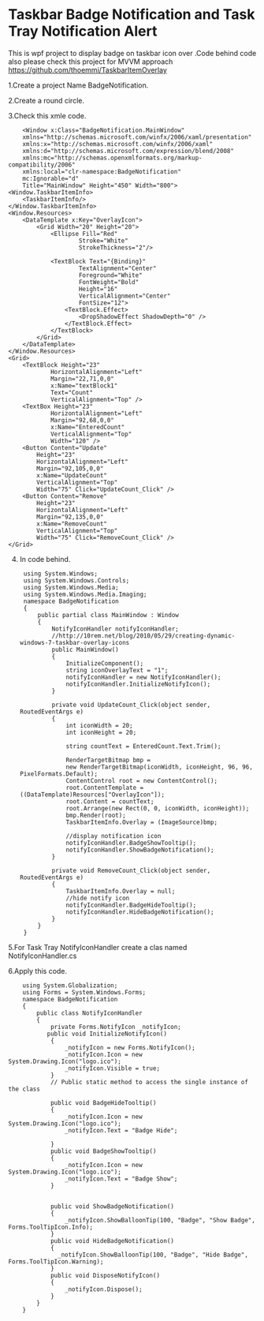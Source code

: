 # Taskbar Badge Notification and Task Tray Notification Alert

This is wpf project to display badge on taskbar icon over .Code behind code also please check this project for MVVM approach https://github.com/thoemmi/TaskbarItemOverlay

1.Create a project Name BadgeNotification.

2.Create a round circle.

3.Check this xmle code.


        <Window x:Class="BadgeNotification.MainWindow" 
        xmlns="http://schemas.microsoft.com/winfx/2006/xaml/presentation" 
        xmlns:x="http://schemas.microsoft.com/winfx/2006/xaml" 
        xmlns:d="http://schemas.microsoft.com/expression/blend/2008" 
        xmlns:mc="http://schemas.openxmlformats.org/markup-compatibility/2006" 
        xmlns:local="clr-namespace:BadgeNotification" 
        mc:Ignorable="d" 
        Title="MainWindow" Height="450" Width="800">
    <Window.TaskbarItemInfo>
        <TaskbarItemInfo/>
    </Window.TaskbarItemInfo>
    <Window.Resources>
        <DataTemplate x:Key="OverlayIcon">
            <Grid Width="20" Height="20">
                <Ellipse Fill="Red" 
                        Stroke="White" 
                        StrokeThickness="2"/>

                <TextBlock Text="{Binding}" 
                        TextAlignment="Center" 
                        Foreground="White" 
                        FontWeight="Bold" 
                        Height="16" 
                        VerticalAlignment="Center" 
                        FontSize="12">
                    <TextBlock.Effect>
                        <DropShadowEffect ShadowDepth="0" />
                    </TextBlock.Effect>
                </TextBlock>
            </Grid>
        </DataTemplate>
    </Window.Resources>
    <Grid>
        <TextBlock Height="23" 
                HorizontalAlignment="Left" 
                Margin="22,71,0,0" 
                x:Name="textBlock1" 
                Text="Count" 
                VerticalAlignment="Top" />
        <TextBox Height="23" 
                HorizontalAlignment="Left" 
                Margin="92,68,0,0" 
                x:Name="EnteredCount" 
                VerticalAlignment="Top" 
                Width="120" />
        <Button Content="Update" 
            Height="23" 
            HorizontalAlignment="Left" 
            Margin="92,105,0,0" 
            x:Name="UpdateCount" 
            VerticalAlignment="Top" 
            Width="75" Click="UpdateCount_Click" />
        <Button Content="Remove"
            Height="23"
            HorizontalAlignment="Left"
            Margin="92,135,0,0"
            x:Name="RemoveCount"
            VerticalAlignment="Top"
            Width="75" Click="RemoveCount_Click" />
    </Grid>
</Window>


4. In code behind.


   
        using System.Windows;
        using System.Windows.Controls;
        using System.Windows.Media;
        using System.Windows.Media.Imaging;
        namespace BadgeNotification
        {        
            public partial class MainWindow : Window
            {
                NotifyIconHandler notifyIconHandler;
                //http://10rem.net/blog/2010/05/29/creating-dynamic-windows-7-taskbar-overlay-icons
                public MainWindow()
                {
                    InitializeComponent();
                    string iconOverlayText = "1";
                    notifyIconHandler = new NotifyIconHandler();
                    notifyIconHandler.InitializeNotifyIcon();
                }
        
                private void UpdateCount_Click(object sender, RoutedEventArgs e)
                {
                    int iconWidth = 20;
                    int iconHeight = 20;
        
                    string countText = EnteredCount.Text.Trim();
        
                    RenderTargetBitmap bmp =
                    new RenderTargetBitmap(iconWidth, iconHeight, 96, 96, PixelFormats.Default);
                    ContentControl root = new ContentControl();
                    root.ContentTemplate = ((DataTemplate)Resources["OverlayIcon"]);
                    root.Content = countText;
                    root.Arrange(new Rect(0, 0, iconWidth, iconHeight));
                    bmp.Render(root);
                    TaskbarItemInfo.Overlay = (ImageSource)bmp;
        
                    //display notification icon
                    notifyIconHandler.BadgeShowTooltip();
                    notifyIconHandler.ShowBadgeNotification();
                }
        
                private void RemoveCount_Click(object sender, RoutedEventArgs e)
                {
                    TaskbarItemInfo.Overlay = null;
                    //hide notify icon
                    notifyIconHandler.BadgeHideTooltip();
                    notifyIconHandler.HideBadgeNotification();
                }
            }
        }


5.For Task Tray NotifyIconHandler create a clas named NotifyIconHandler.cs

6.Apply this code.


        using System.Globalization;
        using Forms = System.Windows.Forms;
        namespace BadgeNotification
        {
            public class NotifyIconHandler
            {
                private Forms.NotifyIcon _notifyIcon;
               public void InitializeNotifyIcon()
                {
                    _notifyIcon = new Forms.NotifyIcon();
                    _notifyIcon.Icon = new System.Drawing.Icon("logo.ico");
                    _notifyIcon.Visible = true;
                }
                // Public static method to access the single instance of the class     
        
                public void BadgeHideTooltip()
                {
                    _notifyIcon.Icon = new System.Drawing.Icon("logo.ico");
                    _notifyIcon.Text = "Badge Hide";
        
                }
                public void BadgeShowTooltip()
                {
                    _notifyIcon.Icon = new System.Drawing.Icon("logo.ico");
                    _notifyIcon.Text = "Badge Show";           
                }
        
        
                public void ShowBadgeNotification()
                {       
                    _notifyIcon.ShowBalloonTip(100, "Badge", "Show Badge", Forms.ToolTipIcon.Info);
                }
                public void HideBadgeNotification()
                {
                  _notifyIcon.ShowBalloonTip(100, "Badge", "Hide Badge", Forms.ToolTipIcon.Warning);
                }
                public void DisposeNotifyIcon()
                {
                    _notifyIcon.Dispose();
                }
            }
        }
